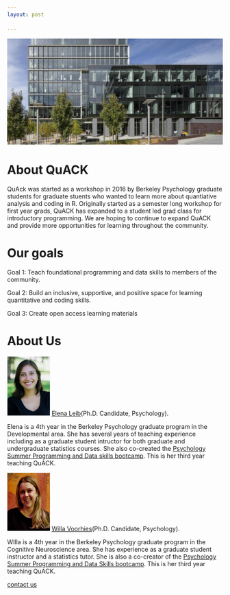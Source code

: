 ```yaml
---
layout: post

---
```

![image](bww-4.jpeg)

# About QuACK
QuAck was started as a workshop in 2016 by Berkeley Psychology graduate students for graduate stuents who wanted to learn more about quantiative analysis and coding in R. Originally started as a semester long workshop for first year grads, QuACK has expanded to a student led grad class for introductory programming. We are hoping to continue to expand QuACK and provide more opportunities for learning throughout the community. 

# Our goals 
Goal 1: Teach foundational programming and data skills to members of the community.

Goal 2: Build an inclusive, supportive, and positive space for learning quantitative and coding skills.

Goal 3: Create open access learning materials 

# About Us

<img src="Elena.png" alt="Elena" width="100"/> [Elena Leib](https://bungelab.berkeley.edu/graduate-students/)(Ph.D. Candidate, Psychology). 

Elena is a 4th year in the Berkeley Psychology graduate program in the Developmental area. She has several years of teaching experience including as a graduate student intructor for both graduate and undergraduate statistics courses. She also co-created the [Psychology Summer Programming and Data skills bootcamp](https://ucb-psychology-quack.github.io/site/summer_bootcamp/bootcamp). This is her third year teaching QuACK.


<img src="biopic (1).png" alt="Willa" width="100" /> [Willa Voorhies](https://cnl.berkeley.edu/people/willa-voorhies/)(Ph.D. Candidate, Psychology). 

WIlla is a 4th year in the Berkeley Psychology graduate program in the Cognitive Neuroscience area. She has experience as a graduate student instructor and a statistics tutor. She is also a co-creator of the [Psychology Summer Programming and Data Skills bootcamp](https://ucb-psychology-quack.github.io/site/summer_bootcamp/bootcamp). This is her third year teaching QuACK. 


[contact us]()
